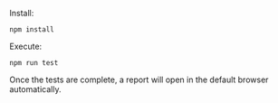 Install:
```
npm install 
```

Execute: 
```
npm run test
```

Once the tests are complete, a report will open in the default browser automatically.